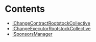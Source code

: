 # Contents

- [IChangeContractRootstockCollective](IChangeContractRootstockCollective.sol/interface.IChangeContractRootstockCollective.md)
- [IChangeExecutorRootstockCollective](IChangeExecutorRootstockCollective.sol/interface.IChangeExecutorRootstockCollective.md)
- [ISponsorsManager](ISponsorsManager.sol/interface.ISponsorsManager.md)
